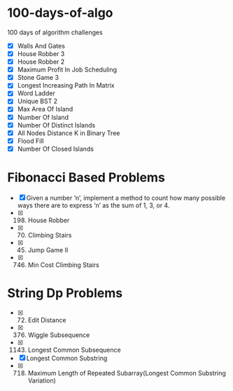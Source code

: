 # 100-days-of-algo
100 days of algorithm challenges<br>
- [x] Walls And Gates
- [x] House Robber 3
- [x] House Robber 2
- [x] Maximum Profit In Job Scheduling
- [x] Stone Game 3
- [x] Longest Increasing Path In Matrix
- [x] Word Ladder
- [x] Unique BST 2
- [x] Max Area Of Island
- [x] Number Of Island 
- [x] Number Of Distinct Islands 
- [x] All Nodes Distance K in Binary Tree
- [x] Flood Fill
- [x] Number Of Closed Islands
# Fibonacci Based Problems
- [x] Given a number ‘n’, implement a method to count how many possible ways there are to express ‘n’ as the sum of 1, 3, or 4.
- [x] 198. House Robber
- [x] 70. Climbing Stairs
- [x] 45. Jump Game II
- [x] 746. Min Cost Climbing Stairs

# String Dp Problems
- [x] 72. Edit Distance
- [x] 376. Wiggle Subsequence
- [x] 1143. Longest Common Subsequence
- [x] Longest Common Substring
- [x] 718. Maximum Length of Repeated Subarray(Longest Common Substring Variation)

